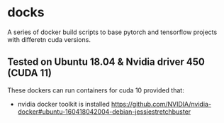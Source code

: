 # docks
A series of docker build scripts to base pytorch and tensorflow projects with differetn cuda versions.

## Tested on Ubuntu 18.04 & Nvidia driver 450 (CUDA 11) 
These dockers can run containers for cuda 10 provided that:
* nvidia docker toolkit is installed
https://github.com/NVIDIA/nvidia-docker#ubuntu-160418042004-debian-jessiestretchbuster
